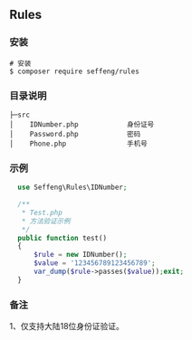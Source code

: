 ## Rules

### 安装

```shell
# 安装
$ composer require seffeng/rules
```

### 目录说明

```
├─src
│    IDNumber.php            身份证号
│    Password.php            密码
│    Phone.php               手机号
```

### 示例

```php
  use Seffeng\Rules\IDNumber;
  
  /**
   * Test.php
   * 方法验证示例
   */
  public function test()
  {
      $rule = new IDNumber();
      $value = '123456789123456789';
      var_dump($rule->passes($value));exit;
  }
```

### 备注

1、仅支持大陆18位身份证验证。

